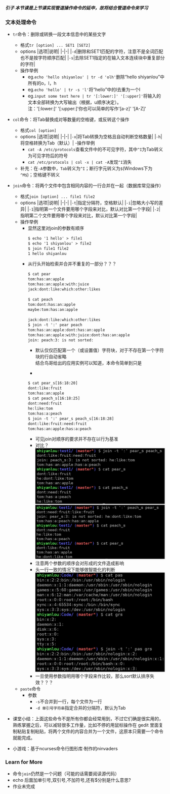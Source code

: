 ##### 引子 本节课是上节课实现管道操作命令的延申，故将结合管道命令来学习

### 文本处理命令
- `tr`命令：删除或转换一段文本信息中的某些文字
  - 格式`tr [option] ... SET1 [SET2]`
  - options
    |选项|说明|
    |-|-|
    |`-d`|删除和SET1匹配的字符，注意不是全词匹配也不是按字符顺序匹配|
    |`-s`|去除SET1指定的在输入文本连续块中重复部分的字符|
  - 操作举例
    - eg.`echo 'hello shiyanlou' | tr -d 'olh'`删除“hello shiyanlou”中所有的o，l，h
    - eg.`echo 'hello' | tr -s 'l'`将“hello”中的l去重为一个l
    - eg.`input some text here | tr '[:lower:]' '[:upper]'`将输入的文本全部转换为大写输出（根据，u顺序决定）。  
      注：'[:lower:]' '[:upper:]'你也可以简单的写作'[a-z]' '[A-Z]'

- `col`命令：将Tab替换成对等数量的空格键，或反转这个操作
  - 格式`col [option]`
  - options
    |选项|说明|
    |-|-|
    |`-x`|将Tab转换为空格且自动判断空格数量|
    |`-h`|将空格转换为Tab（默认）|
  -操作举例
    - `cat -A /etc/protocols`查看文件中的不可见字符，其中`^I`为Tab转义为可见字符后的符号
    - `cat /etc/protocols | col -x | cat -A`发现`^I`消失
  - 补充：在`-A`参数中，`Tab`转义为`^I`；断行字元转义为`$`(Windows下为`^M$`)；空格键不转义

- `join`命令：将两个文件中包含相同内容的一行合并在一起（数据库常见操作）
  - 格式`join [option] ... file1 file2`
  - options
    |选项|说明|
    |-|-|
    |`-t`|指定分隔符，空格默认|
    |`-i`|忽略大小写的差异|
    |`-1`|指明第一个文件要用哪个字段来对比，默认对比第一个字段|
    |`-2`|指明第二个文件要用哪个字段来对比，默认对比第一个字段|
  - 操作举例
    - 显然这里对join的参数有顺序
      ```
      $ echo '1 hello' > file1
      $ echo '1 shiyanlou' > file2
      $ join file1 file2
      1 hello shiyanlou
      ```
    - 从行头开始检索并合并不重复的一部分？？？
      ```
      $ cat pear
      tom:has:an:apple
      tom:has:an:apple:with:juice
      jack:dont:like:which:other:likes

      $ cat peach
      tom:dont:has:an:apple
      maybe:tom:has:an:apple

      jack:dont:like:which:other:likes
      $ join -t ':' pear peach
      tom:has:an:apple:dont:has:an:apple
      tom:has:an:apple:with:juice:dont:has:an:apple
      join: peach:3: is not sorted:
      ```
      - 默认仅仅匹配第一个（或设置值）字符块，对于不存在第一个字符块的行自动省略  
      结合鸟哥给出的应用实例可以知道，本命令简单到只是

      -
      ```
      $ cat pear_s[16:18:20]
      dont:like:fruit
      tom:has:an:apple
      $ cat peach_s[16:18:25]
      dont:need:fruit
      he:like:tom
      tom:has:a:peach
      $ join -t ':' pear_s peach_s[16:18:28]
      dont:like:fruit:need:fruit
      tom:has:an:apple:has:a:peach
      ```
      - 可见join对顺序的要求并不存在以行为基准
      - 对比？
        ![](./img/11.diso_peach_s.png)  
        ![](./img/11.diso_pear_s.png)
      - 注意两个参数的顺序会对形成的文件造成影响
      - 头一行一致的情况下能够做智能化的判断
        ![](./img/11.n!head_same.png)
      - 一旦使用参数指明用哪个字段来作比较，那么sort默认排序失效？？？
  - `paste`命令
    - 参数
      - `-s`不合并到一行，每个文件为一行
      - `-d 单引号字符串`指定合并的分隔符，默认为Tab

- 课堂小结：上面这些命令不是所有你都会经常用到，不过它们确是很实用的，熟练掌握之后，可以减轻很多工作量，比如不停的用鼠标操作在 gedit 里面复制粘贴复制粘贴，将两个文件的内容合并为一个文件，这原本只需要一个命令就能完成。
- 小游戏：基于ncurses命令行图形库·制作的ninvaders
### Learn for More
- 命令`join`仍然是一个问题（可能的话需要阅读源代码）
- echo 后面加单引号,双引号,不加符号,还有$分别是什么意思?
- 作业未完成
